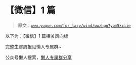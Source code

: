 # 【微信】1 篇

> 原文：[`www.yuque.com/for_lazy/wind/wwzhgn7yom5kciie`](https://www.yuque.com/for_lazy/wind/wwzhgn7yom5kciie)

以下为：【微信】1 篇相关风向标

完整生财周报见懒人专属群~

公众号懒人搜索，[懒人专属群分享](https://lazybook.fun/#/blog/group)